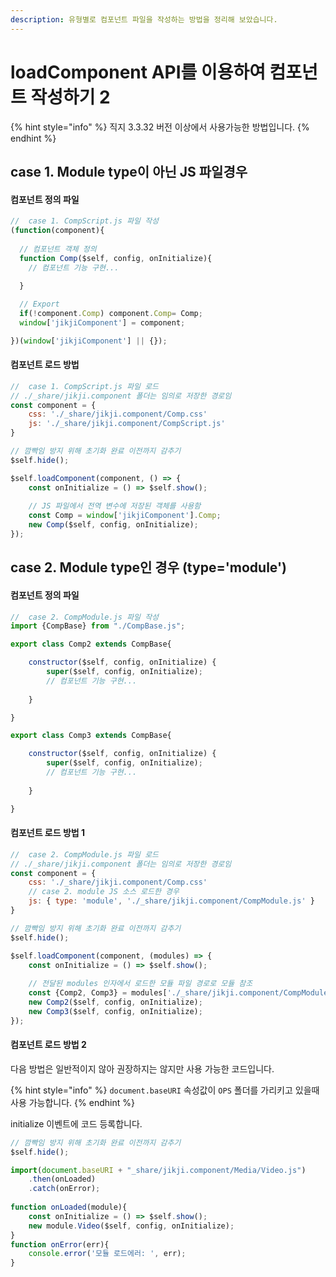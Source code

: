 ```yaml
---
description: 유형별로 컴포넌트 파일을 작성하는 방법을 정리해 보았습니다.
---
```


# loadComponent API를 이용하여 컴포넌트 작성하기 2

{% hint style="info" %}
직지 3.3.32 버전 이상에서 사용가능한 방법입니다.
{% endhint %}

## case 1. Module type이 아닌 JS 파일경우

#### 컴포넌트 정의 파일

```javascript
//  case 1. CompScript.js 파일 작성
(function(component){
  
  // 컴포넌트 객체 정의
  function Comp($self, config, onInitialize){
    // 컴포넌트 기능 구현...
    
  }

  // Export
  if(!component.Comp) component.Comp= Comp;
  window['jikjiComponent'] = component;

})(window['jikjiComponent'] || {});
```

#### 컴포넌트 로드 방법

```javascript
//  case 1. CompScript.js 파일 로드
// ./_share/jikji.component 폴더는 임의로 저장한 경로임
const component = {
    css: './_share/jikji.component/Comp.css'
    js: './_share/jikji.component/CompScript.js'
}

// 깜빡임 방지 위해 초기화 완료 이전까지 감추기
$self.hide();

$self.loadComponent(component, () => {
    const onInitialize = () => $self.show();
    
    // JS 파일에서 전역 변수에 저장된 객체를 사용함
    const Comp = window['jikjiComponent'].Comp;
    new Comp($self, config, onInitialize);
});
```

## case 2. Module type인 경우 (type='module')

#### 컴포넌트 정의 파일

```javascript
//  case 2. CompModule.js 파일 작성
import {CompBase} from "./CompBase.js";

export class Comp2 extends CompBase{

    constructor($self, config, onInitialize) {
        super($self, config, onInitialize);
        // 컴포넌트 기능 구현...
        
    }

}

export class Comp3 extends CompBase{

    constructor($self, config, onInitialize) {
        super($self, config, onInitialize);
        // 컴포넌트 기능 구현...
        
    }

}

```

#### 컴포넌트 로드 방법 1

```javascript
//  case 2. CompModule.js 파일 로드
// ./_share/jikji.component 폴더는 임의로 저장한 경로임
const component = {
    css: './_share/jikji.component/Comp.css'
    // case 2. module JS 소스 로드한 경우
    js: { type: 'module', './_share/jikji.component/CompModule.js' }
}

// 깜빡임 방지 위해 초기화 완료 이전까지 감추기
$self.hide();

$self.loadComponent(component, (modules) => {
    const onInitialize = () => $self.show();
    
    // 전달된 modules 인자에서 로드한 모듈 파일 경로로 모듈 참조
    const {Comp2, Comp3} = modules['./_share/jikji.component/CompModule.js'];
    new Comp2($self, config, onInitialize);
    new Comp3($self, config, onInitialize);
});
```

#### 컴포넌트 로드 방법 2

다음 방법은 일반적이지 않아 권장하지는 않지만 사용 가능한 코드입니다.

{% hint style="info" %}
`document.baseURI` 속성값이 `OPS` 폴더를 가리키고 있을때 사용 가능합니다.
{% endhint %}

initialize 이벤트에 코드 등록합니다.

```javascript
// 깜빡임 방지 위해 초기화 완료 이전까지 감추기
$self.hide();

import(document.baseURI + "_share/jikji.component/Media/Video.js")
    .then(onLoaded)
    .catch(onError);
    
function onLoaded(module){
    const onInitialize = () => $self.show();
    new module.Video($self, config, onInitialize);
}  
function onError(err){
    console.error('모듈 로드에러: ', err);
}
```
